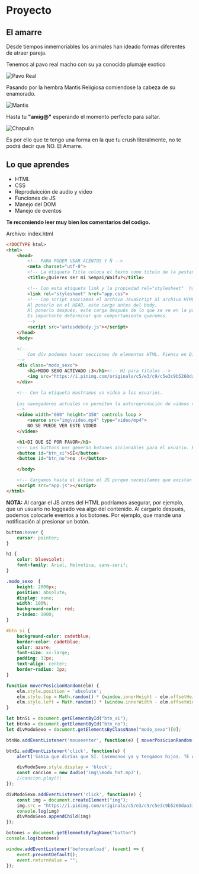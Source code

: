 # Proyecto
## El amarre

Desde tiempos inmemoriables los animales han ideado formas diferentes de atraer pareja. 

Tenemos al pavo real macho con su ya conocido plumaje exotico

![Pavo Real](https://upload.wikimedia.org/wikipedia/commons/thumb/b/bf/Pavo_cristatus_Campo_Grande.jpg/250px-Pavo_cristatus_Campo_Grande.jpg)

Pasando por la hembra Mantis Religiosa comiendose la cabeza de su enamorado.

![Mantis](https://www.sopitas.com/wp-content/uploads/2016/07/mantis-comida-1.jpg)

Hasta tu **"amig@"** esperando el momento perfecto para saltar.

![Chapulin](https://static.wixstatic.com/media/8c78bb_338ea1ef9cca4d8689c41327432b266f~mv2.jpg/v1/crop/x_154,y_0,w_717,h_740/fill/w_337,h_348,al_c,q_80,usm_0.66_1.00_0.01,enc_auto/zxcdc.jpg)

Es por ello que te tengo una forma en la que tu crush literalmente, no te podrá decir que NO. El Amarre.

## Lo que aprendes
- HTML
- CSS
- Reproduicción de audio y video
- Funciones de JS
- Manejo del DOM
- Manejo de eventos

**Te recomiendo leer muy bien los comentarios del codigo.**

Archivo: index.html
```html
<!DOCTYPE html>
<html>
    <head>
        <!-- PARA PODER USAR ACENTOS Y Ñ -->
        <meta charset="utf-8">
        <!-- La étiqueta Title coloca el texto como titulo de la pestaña -->
        <title>¿Quieres ser mi Sempai/Waifu?</title>

        <!-- Con esta etiqueta link y la propiedad rel="stylesheet"  haciendo haciendo referencia al css podemos unir el archivo de estilo con el HTML. De preferencia se debe cargar antes que el HTML, por eso va dentro de <head> -->
        <link rel="stylesheet" href="app.css">
        <!-- Con script asociamos el archivo JavaScript al archivo HTML. 
        Al ponerlo en el HEAD, este carga antes del body. 
        Al ponerlo después, este carga después de lo que se ve en la página. 
        Es importante determinar que comportamiento queremos.
        -->
        <script src="antesdebody.js"></script>
    </head>
    <body>

    <!-- 
        Con div podemos hacer secciones de elementos HTML. Piensa en Div como un contenedor que en este caso recibe el estilo la clase de CSS modo_sexo
    -->
    <div class="modo_sexo">
        <h1>MODO SEXO ACTIVADO :3</h1><!-- H1 para titulos -->
        <img src="https://i.pinimg.com/originals/c5/e3/c9/c5e3c9b5260daa31f5a4ab03ff048ece.png"> <!-- Ponemos una imagen -->
    </div>

    <!-- Con la etiqueta mostramos un video a los usuarios.
    
    Los navegadores actuales no permiten la autoreprodución de videos con sonido. En este caso, se carga un video de una carpeta del proyecto.
    -->
    <video width="600" height="350" controls loop >
        <source src="img\video.mp4" type="video/mp4">
        NO SE PUEDE VER ESTE VIDEO
    </video>

    <h1>DI QUE SÍ POR FAVOR</h1>
    <!-- Los buttons nos generan botones accionables para el usuario. Estos reciben su estilo por medioo de su id -->
    <button id="btn_si">SÍ</button>
    <button id="btn_no">no :(</button>

    </body>

    <!-- Cargamos hasta el último el JS porque necesitamos que existan los elementos HTML para que los obtengamos en el JS -->
    <script src="app.js"></script>
</html>
```

**NOTA:** Al cargar el JS antes del HTML podríamos asegurar, por ejemplo, que un usuario no loggeado vea algo del contenido. Al cargarlo después, podemos colocarle eventos a los botones. Por ejemplo, que mande una notificación al presionar un botón.

```css
button:hover {
    cursor: pointer;
} 

h1 {
    color: blueviolet;
    font-family: Arial, Helvetica, sans-serif;
}

.modo_sexo  {
    height: 2000px;
    position: absolute;
    display: none;
    width: 100%;
    background-color: red;
    z-index: 1000;
}

#btn_si {
    background-color: cadetblue;
    border-color: cadetblue;
    color: azure;
    font-size: xx-large;
    padding: 32px;
    text-align: center;
    border-radius: 2px;
}
```

```JavaScript
function moverPosicionRandom(elm) {
    elm.style.position = 'absolute';
    elm.style.top = Math.random() * (window.innerHeight - elm.offsetHeight) + 'px';
    elm.style.left = Math.random() * (window.innerWidth - elm.offsetWidth) + 'px';
}

let btnSi = document.getElementById("btn_si");
let btnNo = document.getElementById("btn_no");
let divModoSexo = document.getElementsByClassName("modo_sexo")[0];

btnNo.addEventListener('mouseenter', function(e) { moverPosicionRandom(e.target) });

btnSi.addEventListener('click', function(e) {
    alert('Sabía que dirías que SÍ. Casemonos ya y tengamos hijos. TE AMO!!!! ❤️');

    divModoSexo.style.display = 'block';
    const cancion = new Audio('img\\modo_hot.mp3');
    //cancion.play();
});

divModoSexo.addEventListener('click', function(e) {
    const img = document.createElement("img");
    img.src = "https://i.pinimg.com/originals/c5/e3/c9/c5e3c9b5260daa31f5a4ab03ff048ece.png";
    console.log(img)
    divModoSexo.appendChild(img)
});

botones = document.getElementsByTagName("button")
console.log(botones)

window.addEventListener('beforeunload', (event) => {
    event.preventDefault();
    event.returnValue = "";
});
```
